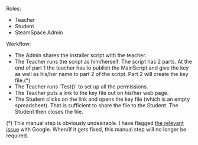 Roles:
- Teacher   
- Student   
- SteamSpace Admin 

Workflow:   
- The Admin shares the installer script with the teacher.   
- The Teacher runs the script as him/herself. The script has 2 parts. At the end of part 1 the teacher has to publish the MainScript and give the key as well as his/her name to part 2 of the script. Part 2 will create the key file.(*)   
- The Teacher runs 'Test()' to set up all the permissions.   
- The Teacher puts a link to the key file out on his/her web page.
- The Student clicks on the link and opens the key file (which is an empty spreadsheet). That is sufficient to share the file to the Student. The Student then closes the file.   

(*) This manual step is obviously undesirable. I have flagged [the relevant issue](https://code.google.com/p/google-apps-script-issues/issues/detail?id=1703) with Google. When/if it gets fixed, this manual step will no longer be required. 
